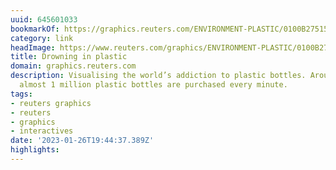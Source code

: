 ```yaml
---
uuid: 645601033
bookmarkOf: https://graphics.reuters.com/ENVIRONMENT-PLASTIC/0100B275155/index.html
category: link
headImage: https://www.reuters.com/graphics/ENVIRONMENT-PLASTIC/0100B275155/images/share-card.png
title: Drowning in plastic
domain: graphics.reuters.com
description: Visualising the world’s addiction to plastic bottles. Around the world,
  almost 1 million plastic bottles are purchased every minute.
tags:
- reuters graphics
- reuters
- graphics
- interactives
date: '2023-01-26T19:44:37.389Z'
highlights:
---
```



